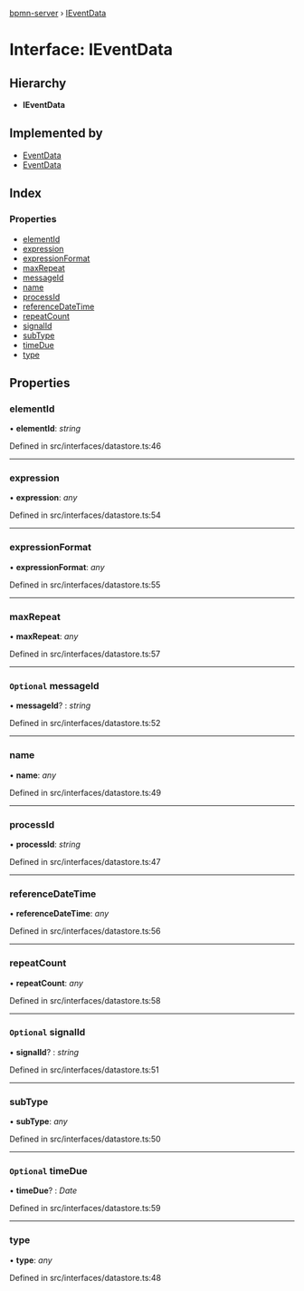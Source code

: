 [bpmn-server](../README.md) › [IEventData](ieventdata.md)

# Interface: IEventData

## Hierarchy

* **IEventData**

## Implemented by

* [EventData](../classes/eventdata.md)
* [EventData](../classes/eventdata.md)

## Index

### Properties

* [elementId](ieventdata.md#elementid)
* [expression](ieventdata.md#expression)
* [expressionFormat](ieventdata.md#expressionformat)
* [maxRepeat](ieventdata.md#maxrepeat)
* [messageId](ieventdata.md#optional-messageid)
* [name](ieventdata.md#name)
* [processId](ieventdata.md#processid)
* [referenceDateTime](ieventdata.md#referencedatetime)
* [repeatCount](ieventdata.md#repeatcount)
* [signalId](ieventdata.md#optional-signalid)
* [subType](ieventdata.md#subtype)
* [timeDue](ieventdata.md#optional-timedue)
* [type](ieventdata.md#type)

## Properties

###  elementId

• **elementId**: *string*

Defined in src/interfaces/datastore.ts:46

___

###  expression

• **expression**: *any*

Defined in src/interfaces/datastore.ts:54

___

###  expressionFormat

• **expressionFormat**: *any*

Defined in src/interfaces/datastore.ts:55

___

###  maxRepeat

• **maxRepeat**: *any*

Defined in src/interfaces/datastore.ts:57

___

### `Optional` messageId

• **messageId**? : *string*

Defined in src/interfaces/datastore.ts:52

___

###  name

• **name**: *any*

Defined in src/interfaces/datastore.ts:49

___

###  processId

• **processId**: *string*

Defined in src/interfaces/datastore.ts:47

___

###  referenceDateTime

• **referenceDateTime**: *any*

Defined in src/interfaces/datastore.ts:56

___

###  repeatCount

• **repeatCount**: *any*

Defined in src/interfaces/datastore.ts:58

___

### `Optional` signalId

• **signalId**? : *string*

Defined in src/interfaces/datastore.ts:51

___

###  subType

• **subType**: *any*

Defined in src/interfaces/datastore.ts:50

___

### `Optional` timeDue

• **timeDue**? : *Date*

Defined in src/interfaces/datastore.ts:59

___

###  type

• **type**: *any*

Defined in src/interfaces/datastore.ts:48
